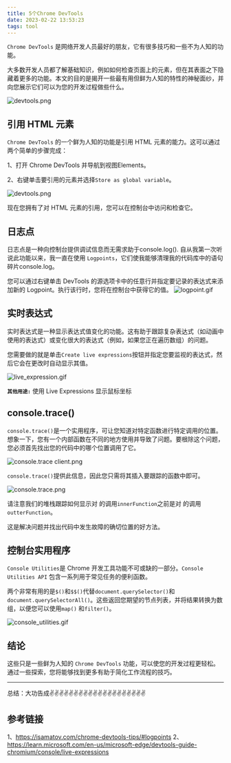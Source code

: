 ```yaml
---
title: 5个Chrome DevTools
date: 2023-02-22 13:53:23
tags: tool
---
```




`Chrome DevTools` 是网络开发人员最好的朋友，它有很多技巧和一些不为人知的功能。

大多数开发人员都了解基础知识，例如如何检查页面上的元素，但在其表面之下隐藏着更多的功能。本文的目的是揭开一些最有用但鲜为人知的特性的神秘面纱，并向您展示它们可以为您的开发过程做些什么。


![devtools.png](https://upload-images.jianshu.io/upload_images/11846892-e15b899193c488eb.png?imageMogr2/auto-orient/strip%7CimageView2/2/w/1240)

## 引用 HTML 元素
`Chrome DevTools` 的一个鲜为人知的功能是引用 HTML 元素的能力。这可以通过两个简单的步骤完成：

1、打开 Chrome DevTools 并导航到视图Elements。

2、右键单击要引用的元素并选择`Store as global variable`。



![devtools.png](https://upload-images.jianshu.io/upload_images/11846892-eba08383d3730832.gif?imageMogr2/auto-orient/strip)

现在您拥有了对 HTML 元素的引用，您可以在控制台中访问和检查它。

## 日志点

日志点是一种向控制台提供调试信息而无需求助于console.log(). 自从我第一次听说此功能以来，我一直在使用 `Logpoints`，它们使我能够清理我的代码库中的语句碎片console.log。

您可以通过右键单击 DevTools 的源选项卡中的任意行并指定要记录的表达式来添加新的 Logpoint。执行该行时，您将在控制台中获得它的值。
![logpoint.gif](https://upload-images.jianshu.io/upload_images/11846892-ee5fefc25319161a.gif?imageMogr2/auto-orient/strip)

## 实时表达式

实时表达式是一种显示表达式值变化的功能。这有助于跟踪复杂表达式（如动画中使用的表达式）或变化很大的表达式（例如，如果您正在遍历数组）的问题。

您需要做的就是单击`Create live expressions`按钮并指定您要监视的表达式，然后它会在更改时自动显示其值。

![live_expression.gif](https://upload-images.jianshu.io/upload_images/11846892-31e5a206e0a9161a.gif?imageMogr2/auto-orient/strip)


**`其他用途:`** 使用 Live Expressions 显示鼠标坐标

## console.trace()
`console.trace()`是一个实用程序，可让您知道对特定函数进行特定调用的位置。想象一下，您有一个内部函数在不同的地方使用并导致了问题。要根除这个问题，您必须首先找出您的代码中的哪个位置调用了它。

![console.trace client.png](https://upload-images.jianshu.io/upload_images/11846892-c4959be25244b742.png?imageMogr2/auto-orient/strip%7CimageView2/2/w/1240)


`console.trace()`提供此信息，因此您只需将其插入要跟踪的函数中即可。

![console.trace.png](https://upload-images.jianshu.io/upload_images/11846892-8dd4acb7f1810d39.png?imageMogr2/auto-orient/strip%7CimageView2/2/w/1240)

请注意我们的堆栈跟踪如何显示对 的调用`innerFunction`之前是对 的调用`outterFunction`。

这是解决问题并找出代码中发生故障的确切位置的好方法。

## 控制台实用程序

`Console Utilities`是 Chrome 开发工具功能不可或缺的一部分。`Console Utilities API` 包含一系列用于常见任务的便利函数。

两个非常有用的是`$()`和`$$()`代替`document.querySelector()`和`document.querySelectorAll()`。这些返回您期望的节点列表，并将结果转换为数组，以便您可以使用`map()` 和`filter()`。

![console_utilities.gif](https://upload-images.jianshu.io/upload_images/11846892-61136f524555ffa3.gif?imageMogr2/auto-orient/strip)

## 结论

这些只是一些鲜为人知的 `Chrome DevTools` 功能，可以使您的开发过程更轻松。通过一些探索，您将能够找到更多有助于简化工作流程的技巧。

---

总结：大功告成✌️✌️✌️✌️✌️✌️✌️✌️✌️✌️✌️✌️✌️✌️✌️✌️✌️✌️✌️✌️

## 参考链接
1、https://isamatov.com/chrome-devtools-tips/#logpoints
2、https://learn.microsoft.com/en-us/microsoft-edge/devtools-guide-chromium/console/live-expressions
